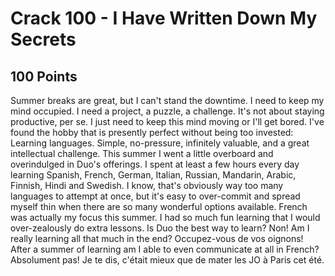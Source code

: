 # Crack 100 - I Have Written Down My Secrets
## 100 Points

Summer breaks are great, but I can't stand the downtime. I need to keep my mind occupied. I need a project, a puzzle, a challenge. It's not about staying productive, per se. I just need to keep this mind moving or I'll get bored. I've found the hobby that is presently perfect without being too invested: Learning languages. Simple, no-pressure, infinitely valuable, and a great intellectual challenge. This summer I went a little overboard and overindulged in Duo's offerings. I spent at least a few hours every day learning Spanish, French, German, Italian, Russian, Mandarin, Arabic, Finnish, Hindi and Swedish. I know, that's obviously way too many languages to attempt at once, but it's easy to over-commit and spread myself thin when there are so many wonderful options available. French was actually my focus this summer. I had so much fun learning that I would over-zealously do extra lessons. Is Duo the best way to learn? Non! Am I really learning all that much in the end? Occupez-vous de vos oignons! After a summer of learning am I able to even communicate at all in French? Absolument pas! Je te dis, c'était mieux que de mater les JO à Paris cet été. 
